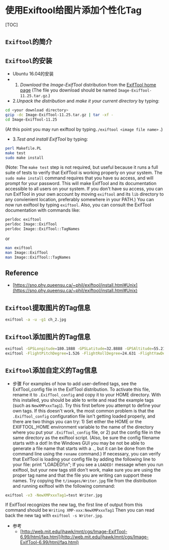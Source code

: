 # 使用Exiftool给图片添加个性化Tag
[TOC]

## `Exiftool`的简介


## `Exiftool`的安装
- Ubuntu 16.04的安装
- 1. *Download* the *Image-ExifTool* distribution from the [ExifTool home page](https://sno.phy.queensu.ca/~phil/exiftool/index.html)
(The file you download should be named `Image-ExifTool-11.25.tar.gz`.)
-    2.*Unpack the distribution* and *make it your current directory* by typing:
```bash
cd <your download directory>
gzip -dc Image-ExifTool-11.25.tar.gz | tar -xf -
cd Image-ExifTool-11.25
```
(At this point you may run exiftool by typing`./exiftool <image file name>` .)
-    3.*Test and install ExifTool* by typing:
```bash
perl Makefile.PL
make test
sudo make install
```
(Note: The `make test` step is not required, but useful because it runs a full suite of tests to verify that ExifTool is working properly on your system. The `sudo make install` command requires that you have su access, and will prompt for your password. This will make ExifTool and its documentation accessible to all users on your system. If you don't have su access, you can run ExifTool in your own account by moving `exiftool` and its `lib` directory to any convienient location, preferably somewhere in your PATH.)
You can now run exiftool by typing `exiftool`. Also, you can consult the ExifTool documentation with commands like:
```bash
perldoc exiftool
perldoc Image::ExifTool
perldoc Image::ExifTool::TagNames
```
or
```bash
man exiftool
man Image::ExifTool
man Image::ExifTool::TagNames
```

## Reference
- [https://sno.phy.queensu.ca/~phil/exiftool/install.html#Unix](https://sno.phy.queensu.ca/~phil/exiftool/install.html#Unix)

## `Exiftool`提取图片的Tag信息
```bash
exiftool -a -u -g1 ch_2.jpg
```

## `Exiftool`添加图片的Tag信息
```bash
exiftool -GPSLongitude=180.1888 -GPSLatitude=32.8888 -GPSAltitude=55.2101 ch_2.jpg
exiftool -FlightPitchDegree=1.526 -FlightRollDegree=24.631 -FlightYawDegree=-275.54 -GimbalPitchDegree=1.082 -GimbalRollDegree=0.0 -GimbalYawDegree=90.65 ch_2.jpg
```

## `Exiftool`添加自定义的Tag信息
- 步骤
For examples of how to add user-defined tags, see the ExifTool_config file in the ExifTool distribution. To activate this file, rename it to `.ExifTool_config` and copy it to your HOME directory. With this installed, you should be able to write and read the example tags (such as `NewXMPxxxTag1`). Try this first before you attempt to define your own tags.
If this doesn't work, the most common problem is that the `.ExifTool_config` configuration file isn't getting loaded properly, and there are two things you can try: 1) Set either the HOME or the EXIFTOOL_HOME environment variable to the name of the directory where you put your `.ExifTool_config` file, or 2) put the config file in the same directory as the exiftool script. (Also, be sure the config filename starts with a dot! In the Windows GUI you may be not be able to generate a file name that starts with a `.`, but it can be done from the command line using the `rename` command.)
If necessary, you can verify that ExifTool is loading your config file by adding the following line to your file:
print "LOADED!\n";
If you see a `LOADED!` message when you run exiftool, but your new tags still don't work, make sure you are using the proper tag name and that the file you are writing can support these names. Try copying the `t/images/Writer.jpg` file from the distribution and running exiftool with the following command:
```bash
exiftool -v3 -NewXMPxxxTag1=test Writer.jpg
```
If ExifTool recognizes the new tag, the first line of output from this command should be
`Writing XMP-xxx:NewXMPxxxTag1`
Then you can read back the new tag with `exiftool -s Writer.jpg`.

- 参考
    - [http://web.mit.edu/jhawk/mnt/cgs/Image-ExifTool-6.99/html/faq.html](http://web.mit.edu/jhawk/mnt/cgs/Image-ExifTool-6.99/html/faq.html)


